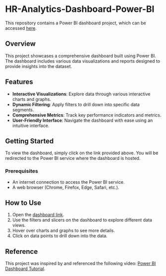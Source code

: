 # HR-Analytics-Dashboard-Power-BI

This repository contains a Power BI dashboard project, which can be accessed [here](https://app.powerbi.com/view?r=eyJrIjoiZTBiOTNhOWYtOWEyNi00OGQ4LThhNjgtNGQ3YWI5ZDdlNGE0IiwidCI6IjlkZGFhY2ExLTM4OWYtNGNiMS1hMTEzLTA4MWJlNmNjMjVmYyIsImMiOjZ9).

## Overview

This project showcases a comprehensive dashboard built using Power BI. The dashboard includes various data visualizations and reports designed to provide insights into the dataset.

## Features

- **Interactive Visualizations**: Explore data through various interactive charts and graphs.
- **Dynamic Filtering**: Apply filters to drill down into specific data segments.
- **Comprehensive Metrics**: Track key performance indicators and metrics.
- **User-Friendly Interface**: Navigate the dashboard with ease using an intuitive interface.

## Getting Started

To view the dashboard, simply click on the link provided above. You will be redirected to the Power BI service where the dashboard is hosted.

### Prerequisites

- An internet connection to access the Power BI service.
- A web browser (Chrome, Firefox, Edge, Safari, etc.).

## How to Use

1. Open the [dashboard link](https://app.powerbi.com/view?r=eyJrIjoiZTBiOTNhOWYtOWEyNi00OGQ4LThhNjgtNGQ3YWI5ZDdlNGE0IiwidCI6IjlkZGFhY2ExLTM4OWYtNGNiMS1hMTEzLTA4MWJlNmNjMjVmYyIsImMiOjZ9).
2. Use the filters and slicers on the dashboard to explore different data views.
3. Hover over charts and graphs to see more details.
4. Click on data points to drill down into the data.

## Reference

This project was inspired by and referenced the following video: [Power BI Dashboard Tutorial](https://youtu.be/j4xlVLgsmNQ?si=lMMVs_iWfOIR4uQp).





